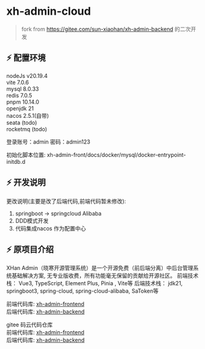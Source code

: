 # xh-admin-cloud

> fork from https://gitee.com/sun-xiaohan/xh-admin-backend
的二次开发

## ⚡ 配置环境

nodeJs v20.19.4 <br>
vite 7.0.6 <br>
mysql 8.0.33 <br>
redis 7.0.5 <br>
pnpm 10.14.0 <br>
openjdk 21 <br>
nacos 2.5.1(自带) <br>
seata (todo) <br>
rocketmq (todo)

登录账号：admin 密码：admin123

初始化脚本位置: xh-admin-front/docs/docker/mysql/docker-entrypoint-initdb.d<br>

## ⚡ 开发说明
更改说明(主要是改了后端代码,前端代码暂未修改): 
1. springboot -> springcloud Alibaba
2. DDD模式开发
3. 代码集成nacos 作为配置中心

## ⚡ 原项目介绍

XHan Admin（晓寒开源管理系统）是一个开源免费（前后端分离）中后台管理系统基础解决方案, 无专业版收费，所有功能毫无保留的贡献给开源社区。
前端技术栈： Vue3, TypeScript, Element Plus, Pinia , Vite等
后端技术栈： jdk21, springboot3, spring-cloud, spring-cloud-alibaba, SaToken等

前端代码库: [xh-admin-frontend](https://github.com/Alixhan/xh-admin-frontend)<br>
后端代码库: [xh-admin-backend](https://github.com/Alixhan/xh-admin-backend)

gitee 码云代码仓库<br>
前端代码库: [xh-admin-frontend](https://gitee.com/sun-xiaohan/xh-admin-frontend)<br>
后端代码库: [xh-admin-backend](https://gitee.com/sun-xiaohan/xh-admin-backend)
